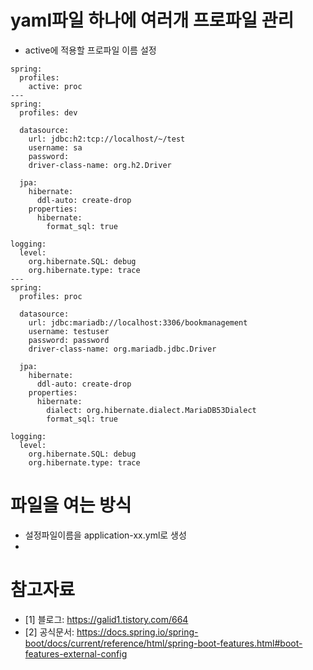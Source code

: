 # yaml파일 하나에 여러개 프로파일 관리
* active에 적용할 프로파일 이름 설정
```
spring:
  profiles:
    active: proc
---
spring:
  profiles: dev

  datasource:
    url: jdbc:h2:tcp://localhost/~/test
    username: sa
    password:
    driver-class-name: org.h2.Driver

  jpa:
    hibernate:
      ddl-auto: create-drop
    properties:
      hibernate:
        format_sql: true

logging:
  level:
    org.hibernate.SQL: debug
    org.hibernate.type: trace
---
spring:
  profiles: proc

  datasource:
    url: jdbc:mariadb://localhost:3306/bookmanagement
    username: testuser
    password: password
    driver-class-name: org.mariadb.jdbc.Driver

  jpa:
    hibernate:
      ddl-auto: create-drop
    properties:
      hibernate:
        dialect: org.hibernate.dialect.MariaDB53Dialect
        format_sql: true

logging:
  level:
    org.hibernate.SQL: debug
    org.hibernate.type: trace
```

# 파일을 여는 방식
* 설정파일이름을 application-xx.yml로 생성
* 

# 참고자료
* [1] 블로그: https://galid1.tistory.com/664
* [2] 공식문서: https://docs.spring.io/spring-boot/docs/current/reference/html/spring-boot-features.html#boot-features-external-config